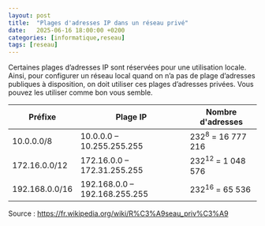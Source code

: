 ```yaml
---
layout: post
title:  "Plages d'adresses IP dans un réseau privé"
date:   2025-06-16 18:00:00 +0200
categories: [informatique,reseau]
tags: [reseau]
---
```


Certaines plages d’adresses IP sont réservées pour une utilisation locale. Ainsi, pour configurer un réseau local quand on n’a pas de plage d’adresses publiques à disposition, on doit utiliser ces plages d’adresses privées. Vous pouvez les utiliser comme bon vous semble.

| Préfixe | Plage IP |  Nombre d'adresses |
|---------|----------|------------|
| 10.0.0.0/8 | 10.0.0.0 – 10.255.255.255 | 232<sup>8</sup> = 16 777 216 |
| 172.16.0.0/12 | 172.16.0.0 – 172.31.255.255 | 232<sup>12</sup> = 1 048 576 |
| 192.168.0.0/16 | 192.168.0.0 – 192.168.255.255  | 232<sup>16</sup> = 65 536 |


Source : https://fr.wikipedia.org/wiki/R%C3%A9seau_priv%C3%A9
